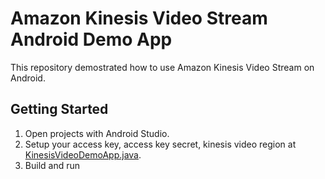 # Amazon Kinesis Video Stream Android Demo App

This repository demostrated how to use Amazon Kinesis Video Stream on Android.

## Getting Started

1. Open projects with Android Studio.
2. Setup your access key, access key secret, kinesis video region at [KinesisVideoDemoApp.java](https://github.com/codingspirit/amazon-kinesis-video-streams-demo-android/blob/0e6b8e3e47f974816d8c15e0fb5025e3c8c308a3/src/main/java/com/amazonaws/kinesisvideo/demoapp/KinesisVideoDemoApp.java#L21).
3. Build and run
